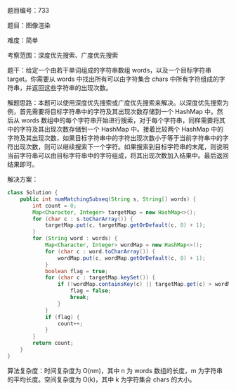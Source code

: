 题目编号：733

题目：图像渲染

难度：简单

考察范围：深度优先搜索、广度优先搜索

题干：给定一个由若干单词组成的字符串数组 words，以及一个目标字符串 target。你需要从 words 中找出所有可以由字符集合 chars 中所有字符组成的字符串，并返回这些字符串的出现次数。

解题思路：本题可以使用深度优先搜索或广度优先搜索来解决。以深度优先搜索为例，首先需要将目标字符串中的字符及其出现次数存储到一个 HashMap 中。然后从 words 数组中的每个字符串开始进行搜索，对于每个字符串，同样需要将其中的字符及其出现次数存储到一个 HashMap 中。接着比较两个 HashMap 中的字符及其出现次数，如果目标字符串中的字符出现次数小于等于当前字符串中的字符出现次数，则可以继续搜索下一个字符。如果搜索到目标字符串的末尾，则说明当前字符串可以由目标字符串中的字符组成，将其出现次数加入结果中。最后返回结果即可。

解决方案：

```java
class Solution {
    public int numMatchingSubseq(String s, String[] words) {
        int count = 0;
        Map<Character, Integer> targetMap = new HashMap<>();
        for (char c : s.toCharArray()) {
            targetMap.put(c, targetMap.getOrDefault(c, 0) + 1);
        }
        for (String word : words) {
            Map<Character, Integer> wordMap = new HashMap<>();
            for (char c : word.toCharArray()) {
                wordMap.put(c, wordMap.getOrDefault(c, 0) + 1);
            }
            boolean flag = true;
            for (char c : targetMap.keySet()) {
                if (!wordMap.containsKey(c) || targetMap.get(c) > wordMap.get(c)) {
                    flag = false;
                    break;
                }
            }
            if (flag) {
                count++;
            }
        }
        return count;
    }
}
```

算法复杂度：时间复杂度为 O(nm)，其中 n 为 words 数组的长度，m 为字符串的平均长度。空间复杂度为 O(k)，其中 k 为字符集合 chars 的大小。